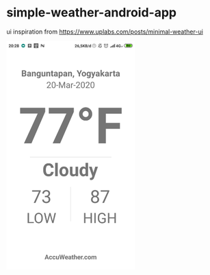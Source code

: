 # simple-weather-android-app

ui inspiration from https://www.uplabs.com/posts/minimal-weather-ui

<img src="Screenshot_2020-03-20-20-28-18-348_com.ekoo.weather.png" width="300">

